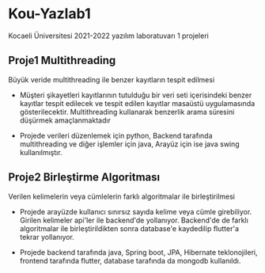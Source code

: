 # Kou-Yazlab1

Kocaeli Üniversitesi 2021-2022 yazılım laboratuvarı 1 projeleri

## Proje1 Multithreading
Büyük veride multithreading ile benzer kayıtların tespit edilmesi

- Müşteri şikayetleri kayıtlarının tutulduğu bir veri seti içerisindeki benzer kayıtlar tespit 
edilecek ve tespit edilen kayıtlar masaüstü uygulamasında gösterilecektir. Multithreading 
kullanarak benzerlik arama süresini düşürmek amaçlanmaktadır

- Projede verileri düzenlemek için python, Backend tarafında multithreading ve diğer işlemler için java, Arayüz için ise java swing kullanılmıştır. 

## Proje2 Birleştirme Algoritması
Verilen kelimelerin veya cümlelerin farklı algoritmalar ile birleştirilmesi

- Projede arayüzde kullanıcı sınırsız sayıda kelime veya cümle girebiliyor. Girilen kelimeler api'ler ile backend'de yollanıyor. Backend'de de farklı algoritmalar ile birleştirildikten sonra database'e kaydedilip flutter'a tekrar yollanıyor.

- Projede backend tarafında java, Spring boot, JPA, Hibernate teklonojileri, frontend tarafında flutter, database tarafında da mongodb kullanıldı.
